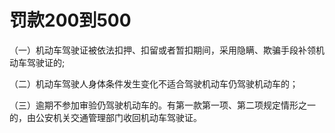 # 罚款200到500

（一）机动车驾驶证被依法扣押、扣留或者暂扣期间，采用隐瞒、欺骗手段补领机动车驾驶证的;

（二）机动车驾驶人身体条件发生变化不适合驾驶机动车仍驾驶机动车的；

（三）逾期不参加审验仍驾驶机动车的。有第一款第一项、第二项规定情形之一的，由公安机关交通管理部门收回机动车驾驶证。